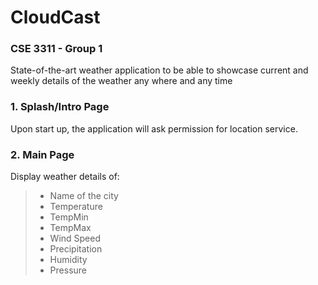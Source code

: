# CloudCast
### CSE 3311 - Group 1

State-of-the-art weather application to be able to showcase current and weekly details of the weather any where and any time

### 1. Splash/Intro Page
  Upon start up, the application will ask permission for location service.

### 2. Main Page
  Display weather details of:
 > * Name of the city
 > * Temperature
 > * TempMin
 > * TempMax
 > * Wind Speed
 > * Precipitation
 > * Humidity
 > * Pressure
